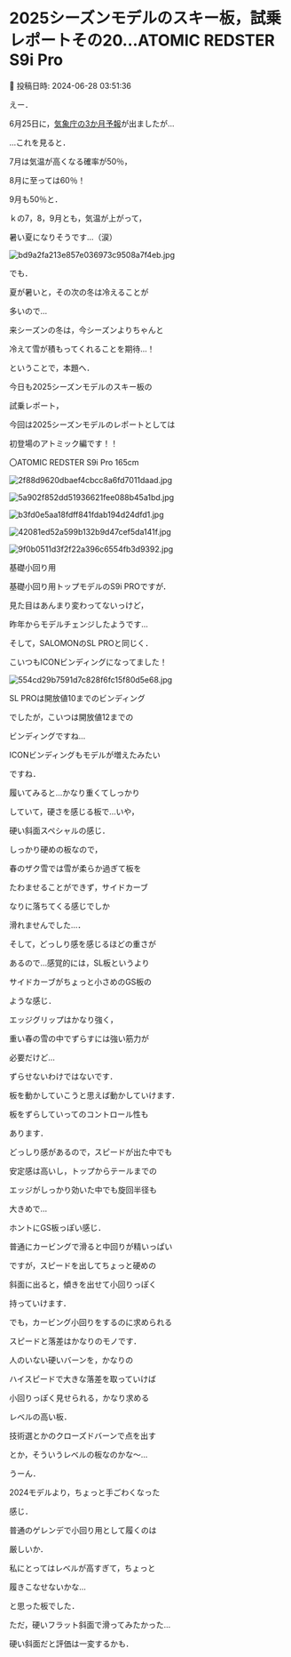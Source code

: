 # 2025シーズンモデルのスキー板，試乗レポートその20…ATOMIC REDSTER S9i Pro

📅 投稿日時: 2024-06-28 03:51:36

えー．


6月25日に，[気象庁の3か月予報](https://www.sunny-spot.net/chart/FCXX93.pdf)が出ましたが…


[](https://www.sunny-spot.net/chart/FCXX93.pdf)





…これを見ると．


7月は気温が高くなる確率が50％，


8月に至っては60％！


9月も50％と．


ｋの7，8，9月とも，気温が上がって，


暑い夏になりそうです…（涙）




![bd9a2fa213e857e036973c9508a7f4eb.jpg](images/bd9a2fa213e857e036973c9508a7f4eb.jpg)







でも．


夏が暑いと，その次の冬は冷えることが


多いので…


来シーズンの冬は，今シーズンよりちゃんと


冷えて雪が積もってくれることを期待…！





ということで，本題へ．


今日も2025シーズンモデルのスキー板の


試乗レポート，


今回は2025シーズンモデルのレポートとしては


初登場のアトミック編です！！[]()








〇ATOMIC REDSTER S9i Pro 165cm 







![2f88d9620dbaef4cbcc8a6fd7011daad.jpg](images/2f88d9620dbaef4cbcc8a6fd7011daad.jpg)









![5a902f852dd51936621fee088b45a1bd.jpg](images/5a902f852dd51936621fee088b45a1bd.jpg)









![b3fd0e5aa18fdff841fdab194d24dfd1.jpg](images/b3fd0e5aa18fdff841fdab194d24dfd1.jpg)









![42081ed52a599b132b9d47cef5da141f.jpg](images/42081ed52a599b132b9d47cef5da141f.jpg)









![9f0b0511d3f2f22a396c6554fb3d9392.jpg](images/9f0b0511d3f2f22a396c6554fb3d9392.jpg)







基礎小回り用





基礎小回り用トップモデルのS9i PROですが．


見た目はあんまり変わってないっけど，


昨年からモデルチェンジしたようです…





そして，SALOMONのSL PROと同じく．


こいつもICONビンディングになってました！







![554cd29b7591d7c828f6fc15f80d5e68.jpg](images/554cd29b7591d7c828f6fc15f80d5e68.jpg)







SL PROは開放値10までのビンディング


でしたが，こいつは開放値12までの


ビンディングですね…


ICONビンディングもモデルが増えたみたい


ですね．





履いてみると…かなり重くてしっかり


していて，硬さを感じる板で…いや，


硬い斜面スペシャルの感じ．





しっかり硬めの板なので，


春のザク雪では雪が柔らか過ぎて板を


たわませることができず，サイドカーブ


なりに落ちてくる感じでしか


滑れませんでした…．





そして，どっしり感を感じるほどの重さが


あるので…感覚的には，SL板というより


サイドカーブがちょっと小さめのGS板の


ような感じ．





エッジグリップはかなり強く，


重い春の雪の中でずらすには強い筋力が


必要だけど…


ずらせないわけではないです．


板を動かしていこうと思えば動かしていけます．


板をずらしていってのコントロール性も


あります．





どっしり感があるので，スピードが出た中でも


安定感は高いし，トップからテールまでの


エッジがしっかり効いた中でも旋回半径も


大きめで…


ホントにGS板っぽい感じ．





普通にカービングで滑ると中回りが精いっぱい


ですが，スピードを出してちょっと硬めの


斜面に出ると，傾きを出せて小回りっぽく


持っていけます．


でも，カービング小回りをするのに求められる


スピードと落差はかなりのモノです．





人のいない硬いバーンを，かなりの


ハイスピードで大きな落差を取っていけば


小回りっぽく見せられる，かなり求める


レベルの高い板．


技術選とかのクローズドバーンで点を出す


とか，そういうレベルの板なのかな～…





うーん．


2024モデルより，ちょっと手ごわくなった


感じ．


普通のゲレンデで小回り用として履くのは


厳しいか．


私にとってはレベルが高すぎて，ちょっと


履きこなせないかな…


と思った板でした．





ただ，硬いフラット斜面で滑ってみたかった…


硬い斜面だと評価は一変するかも．

